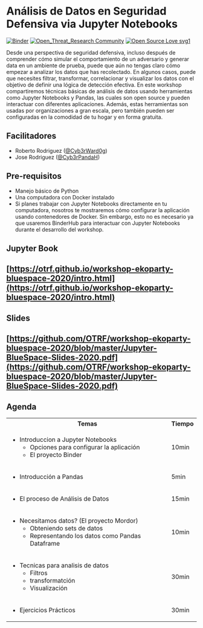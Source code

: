 # Análisis de Datos en Seguridad Defensiva via Jupyter Notebooks

[![Binder](https://mybinder.org/badge_logo.svg)](https://mybinder.org/v2/gh/OTRF/workshop-ekoparty-bluespace-2020/master)
[![Open_Threat_Research Community](https://img.shields.io/badge/Open_Threat_Research-Community-brightgreen.svg)](https://twitter.com/OTR_Community)
[![Open Source Love svg1](https://badges.frapsoft.com/os/v3/open-source.svg?v=103)](https://github.com/ellerbrock/open-source-badges/)

Desde una perspectiva de seguridad defensiva, incluso después de comprender cómo simular el comportamiento de un adversario y generar data en un ambiente de prueba, puede que aún no tengas claro cómo empezar a analizar los datos que has recolectado. En algunos casos, puede que necesites filtrar, transformar, correlacionar y visualizar los datos con el objetivo de definir una lógica de detección efectiva. En este workshop compartiremos técnicas básicas de análisis de datos usando herramientas como Jupyter Notebooks y Pandas, las cuales son open source y pueden interactuar con diferentes aplicaciones. Además, estas herramientas son usadas por organizaciones a gran escala, pero también pueden ser configuradas en la comodidad de tu hogar y en forma gratuita.

## Facilitadores

* Roberto Rodriguez ([@Cyb3rWard0g](https://twitter.com/Cyb3rWard0g))
* Jose Rodriguez ([@Cyb3rPandaH](https://twitter.com/Cyb3rPandaH))

## Pre-requisitos

* Manejo básico de Python
* Una computadora con Docker instalado
* Si planes trabajar con Jupyter Notebooks directamente en tu computadora, nosotros te mostraremos cómo configurar la aplicación usando contenedores de Docker. Sin embargo, esto no es necesario ya que usaremos BinderHub para interactuar con Jupyter Notebooks durante el desarrollo del workshop.

## Jupyter Book

## [https://otrf.github.io/workshop-ekoparty-bluespace-2020/intro.html](https://otrf.github.io/workshop-ekoparty-bluespace-2020/intro.html)

## Slides

## [https://github.com/OTRF/workshop-ekoparty-bluespace-2020/blob/master/Jupyter-BlueSpace-Slides-2020.pdf](https://github.com/OTRF/workshop-ekoparty-bluespace-2020/blob/master/Jupyter-BlueSpace-Slides-2020.pdf)

## Agenda

<table>
  <tbody>
    <tr>
      <th align="center">Temas</th>
      <th align="center">Tiempo</th>
    </tr>
    <tr>
      <td>
        <ul>
          <li>Introduccion a Jupyter Notebooks
            <ul>
              <li>Opciones para configurar la aplicación</li>
              <li>El proyecto Binder</li>
            </ul>
          </li>
        </ul> 
      </td>
      <td>10min</td>
    </tr>
    <tr>
      <td>
        <ul>
          <li>Introducción a Pandas</li>
        <ul>
      </td>
      <td>5min</td>
    </tr>
    <tr>
      <td>
        <ul>
          <li>El proceso de Análisis de Datos</li>
        <ul>
      </td>
      <td>15min</td>
    </tr>
    <tr>
      <td>
        <ul>
          <li>Necesitamos datos? (El proyecto Mordor)
            <ul>
              <li>Obteniendo sets de datos</li>
              <li>Representando los datos como Pandas Dataframe</li>
            </ul>
          </li>
        </ul> 
      </td>
      <td>10min</td>
    </tr>
    <tr>
      <td>
        <ul>
          <li>Tecnicas para analisis de datos
            <ul>
              <li>Filtros</li>
              <li>transformatción</li>
              <li>Visualización</li>
            </ul>
          </li>
        </ul> 
      </td>
      <td>30min</td>
    </tr>
    <tr>
      <td>
        <ul>
          <li>Ejercicios Prácticos</li>
        </ul> 
      </td>
      <td>30min</td>
    </tr>
  </tbody>
</table>
